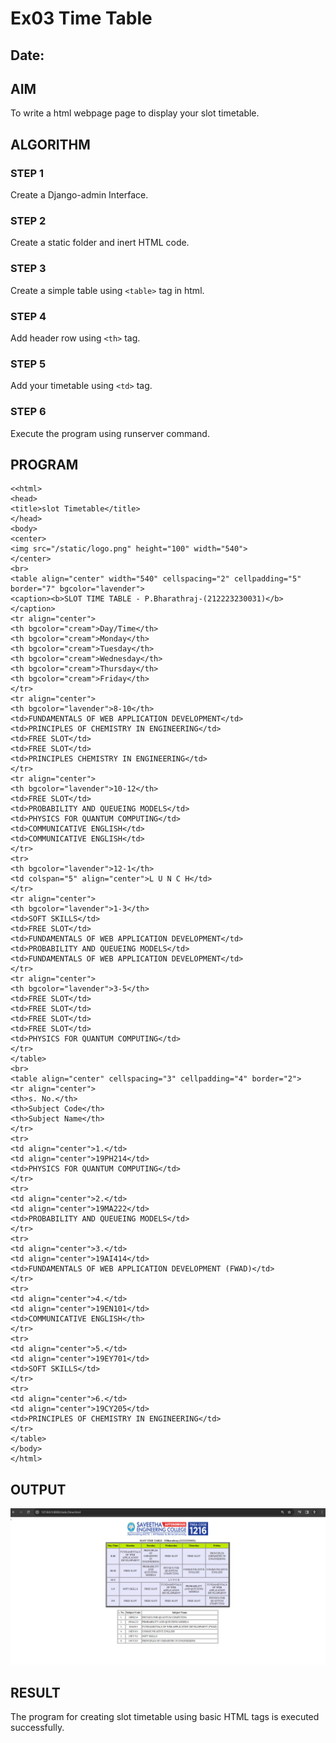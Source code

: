 # Ex03 Time Table
## Date:

## AIM
To write a html webpage page to display your slot timetable.

## ALGORITHM
### STEP 1
Create a Django-admin Interface.

### STEP 2
Create a static folder and inert HTML code.

### STEP 3
Create a simple table using ```<table>``` tag in html.

### STEP 4
Add header row using ```<th>``` tag.

### STEP 5
Add your timetable using ```<td>``` tag.

### STEP 6
Execute the program using runserver command.

## PROGRAM
```
<<html>
<head>
<title>slot Timetable</title>    
</head>
<body>
<center>
<img src="/static/logo.png" height="100" width="540">
</center>
<br>
<table align="center" width="540" cellspacing="2" cellpadding="5" border="7" bgcolor="lavender">
<caption><b>SLOT TIME TABLE - P.Bharathraj-(212223230031)</b></caption>
<tr align="center">
<th bgcolor="cream">Day/Time</th>
<th bgcolor="cream">Monday</th>
<th bgcolor="cream">Tuesday</th>
<th bgcolor="cream">Wednesday</th>
<th bgcolor="cream">Thursday</th>
<th bgcolor="cream">Friday</th>
</tr>
<tr align="center">
<th bgcolor="lavender">8-10</th>
<td>FUNDAMENTALS OF WEB APPLICATION DEVELOPMENT</td>
<td>PRINCIPLES OF CHEMISTRY IN ENGINEERING</td>
<td>FREE SLOT</td>
<td>FREE SLOT</td>
<td>PRINCIPLES CHEMISTRY IN ENGINEERING</td>
</tr>
<tr align="center">
<th bgcolor="lavender">10-12</th>
<td>FREE SLOT</td>
<td>PROBABILITY AND QUEUEING MODELS</td>
<td>PHYSICS FOR QUANTUM COMPUTING</td>
<td>COMMUNICATIVE ENGLISH</td>
<td>COMMUNICATIVE ENGLISH</td>
</tr>
<tr>
<th bgcolor="lavender">12-1</th>
<td colspan="5" align="center">L U N C H</td>
</tr>
<tr align="center">
<th bgcolor="lavender">1-3</th>
<td>SOFT SKILLS</td>
<td>FREE SLOT</td>
<td>FUNDAMENTALS OF WEB APPLICATION DEVELOPMENT</td>
<td>PROBABILITY AND QUEUEING MODELS</td>
<td>FUNDAMENTALS OF WEB APPLICATION DEVELOPMENT</td>
</tr>
<tr align="center">
<th bgcolor="lavender">3-5</th>
<td>FREE SLOT</td>
<td>FREE SLOT</td>
<td>FREE SLOT</td>
<td>FREE SLOT</td>
<td>PHYSICS FOR QUANTUM COMPUTING</td>
</tr>
</table>
<br>
<table align="center" cellspacing="3" cellpadding="4" border="2">
<tr align="center">
<th>s. No.</th>
<th>Subject Code</th>
<th>Subject Name</th>
</tr>
<tr>
<td align="center">1.</td>
<td align="center">19PH214</td>
<td>PHYSICS FOR QUANTUM COMPUTING</td>
</tr>
<tr>
<td align="center">2.</td>
<td align="center">19MA222</td>
<td>PROBABILITY AND QUEUEING MODELS</td>
</tr>
<tr>
<td align="center">3.</td>
<td align="center">19AI414</td>
<td>FUNDAMENTALS OF WEB APPLICATION DEVELOPMENT (FWAD)</td>
</tr>
<tr>
<td align="center">4.</td>
<td align="center">19EN101</td>
<td>COMMUNICATIVE ENGLISH</th>
</tr>
<tr>
<td align="center">5.</td>
<td align="center">19EY701</td>
<td>SOFT SKILLS</td>
</tr>
<tr>
<td align="center">6.</td>
<td align="center">19CY205</td>
<td>PRINCIPLES OF CHEMISTRY IN ENGINEERING</td>
</tr>
</table>
</body>
</html>
```

## OUTPUT
![output](output2.png)
## RESULT
The program for creating slot timetable using basic HTML tags is executed successfully.
